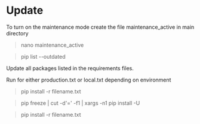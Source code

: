# Update

To turn on the maintenance mode create the file maintenance_active in main directory
> nano maintenance_active

> pip list --outdated

Update all packages listed in the requirements files.

Run for either production.txt or local.txt depending on environment

> pip install -r filename.txt

> pip freeze | cut -d'=' -f1 | xargs -n1 pip install -U

> pip install -r filename.txt

